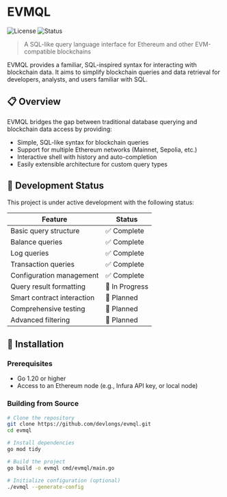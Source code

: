 # EVMQL

![License](https://img.shields.io/badge/license-MIT-blue)
![Status](https://img.shields.io/badge/status-active%20development-green)

> A SQL-like query language interface for Ethereum and other EVM-compatible blockchains

EVMQL provides a familiar, SQL-inspired syntax for interacting with blockchain data. It aims to simplify blockchain queries and data retrieval for developers, analysts, and users familiar with SQL.

## 📋 Overview

EVMQL bridges the gap between traditional database querying and blockchain data access by providing:

- Simple, SQL-like syntax for blockchain queries
- Support for multiple Ethereum networks (Mainnet, Sepolia, etc.)
- Interactive shell with history and auto-completion
- Easily extensible architecture for custom query types

## 🚧 Development Status

This project is under active development with the following status:

| Feature                    | Status       |
|----------------------------|--------------|
| Basic query structure      | ✅ Complete  |
| Balance queries            | ✅ Complete  |
| Log queries                | ✅ Complete  |
| Transaction queries        | ✅ Complete  |
| Configuration management   | ✅ Complete  |
| Query result formatting    | 🔄 In Progress |
| Smart contract interaction | 📅 Planned   |
| Comprehensive testing      | 📅 Planned   |
| Advanced filtering         | 📅 Planned   |

## 🚀 Installation

### Prerequisites

- Go 1.20 or higher
- Access to an Ethereum node (e.g., Infura API key, or local node)

### Building from Source

```bash
# Clone the repository
git clone https://github.com/devlongs/evmql.git
cd evmql

# Install dependencies
go mod tidy

# Build the project
go build -o evmql cmd/evmql/main.go

# Initialize configuration (optional)
./evmql --generate-config